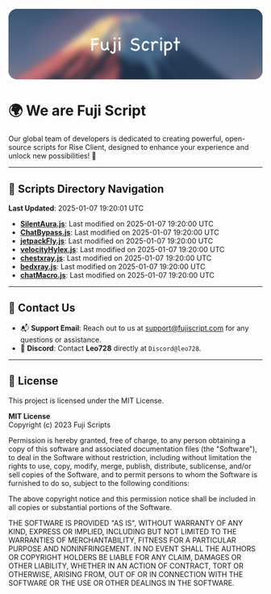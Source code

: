 ![Banner](.github/b.webp)

# 🌍 **We are Fuji Script**

Our global team of developers is dedicated to creating powerful, open-source scripts for Rise Client, designed to enhance your experience and unlock new possibilities! 🌟

---
<!-- SCRIPTS_NAVIGATION_START -->
## 📂 **Scripts Directory Navigation**

**Last Updated**: 2025-01-07 19:20:01 UTC

- **[SilentAura.js](scripts/SilentAura.js)**: Last modified on 2025-01-07 19:20:00 UTC
- **[ChatBypass.js](scripts/ChatBypass.js)**: Last modified on 2025-01-07 19:20:00 UTC
- **[jetpackFly.js](scripts/jetpackFly.js)**: Last modified on 2025-01-07 19:20:00 UTC
- **[velocityHylex.js](scripts/velocityHylex.js)**: Last modified on 2025-01-07 19:20:00 UTC
- **[chestxray.js](scripts/chestxray.js)**: Last modified on 2025-01-07 19:20:00 UTC
- **[bedxray.js](scripts/bedxray.js)**: Last modified on 2025-01-07 19:20:00 UTC
- **[chatMacro.js](scripts/chatMacro.js)**: Last modified on 2025-01-07 19:20:00 UTC

<!-- SCRIPTS_NAVIGATION_END -->

---

## 💬 **Contact Us**  
- 📬 **Support Email**: Reach out to us at [support@fujiscript.com](mailto:support@fujiscript.com) for any questions or assistance.  
- 💬 **Discord**: Contact **Leo728** directly at `Discord@leo728`.

---

## 📜 **License**

This project is licensed under the MIT License.  

**MIT License**  
Copyright (c) 2023 Fuji Scripts  

Permission is hereby granted, free of charge, to any person obtaining a copy of this software and associated documentation files (the "Software"), to deal in the Software without restriction, including without limitation the rights to use, copy, modify, merge, publish, distribute, sublicense, and/or sell copies of the Software, and to permit persons to whom the Software is furnished to do so, subject to the following conditions:  

The above copyright notice and this permission notice shall be included in all copies or substantial portions of the Software.  

THE SOFTWARE IS PROVIDED "AS IS", WITHOUT WARRANTY OF ANY KIND, EXPRESS OR IMPLIED, INCLUDING BUT NOT LIMITED TO THE WARRANTIES OF MERCHANTABILITY, FITNESS FOR A PARTICULAR PURPOSE AND NONINFRINGEMENT. IN NO EVENT SHALL THE AUTHORS OR COPYRIGHT HOLDERS BE LIABLE FOR ANY CLAIM, DAMAGES OR OTHER LIABILITY, WHETHER IN AN ACTION OF CONTRACT, TORT OR OTHERWISE, ARISING FROM, OUT OF OR IN CONNECTION WITH THE SOFTWARE OR THE USE OR OTHER DEALINGS IN THE SOFTWARE.  
